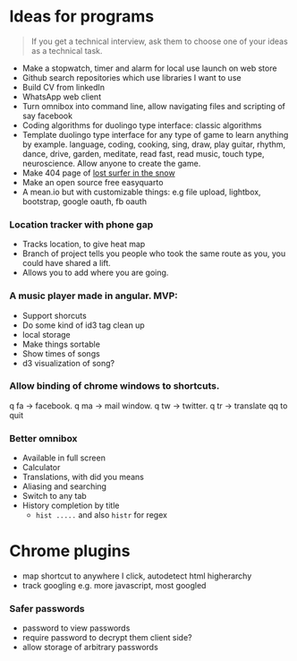 # Ideas for programs

> If you get a technical interview, ask them to choose one of your ideas as a technical task.

- Make a stopwatch, timer and alarm for local use launch on web store
- Github search repositories which use libraries I want to use
- Build CV from linkedIn
- WhatsApp web client
- Turn omnibox into command line, allow navigating files and scripting of say facebook
- Coding algorithms for duolingo type interface: classic algorithms
- Template duolingo type interface for any type of game to learn anything by example. language, coding, cooking, sing, draw, play guitar, rhythm, dance, drive, garden, meditate, read fast, read music, touch type, neuroscience. Allow anyone to create the game.
- Make 404 page of [lost surfer in the snow](http://www.enthuzed.com/wp-content/uploads/2012/03/cold_winter_surf_enthuzed.jpg) 
- Make an open source free easyquarto
- A mean.io but with customizable things: e.g file upload, lightbox, bootstrap, google oauth, fb oauth

### Location tracker with phone gap
- Tracks location, to give heat map
- Branch of project tells you people who took the same route as you, you could have shared a lift.
- Allows you to add where you are going.

### A music player made in angular. MVP:
- Support shorcuts
- Do some kind of id3 tag clean up
- local storage
- Make things sortable
- Show times of songs
- d3 visualization of song?

### Allow binding of chrome windows to shortcuts.
q fa -> facebook.
q ma -> mail window.
q tw -> twitter.
q tr -> translate
qq to quit

### Better omnibox
- Available in full screen
- Calculator 
- Translations, with did you means
- Aliasing and searching
- Switch to any tab
- History completion by title 
    - `hist .....` and also `histr` for regex

# Chrome plugins
- map shortcut to anywhere I click, autodetect html higherarchy
- track googling e.g. more javascript, most googled

### Safer passwords
- password to view passwords
- require password to decrypt them client side?
- allow storage of arbitrary passwords